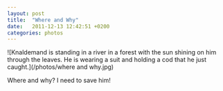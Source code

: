 ```yaml
---
layout: post
title:  "Where and Why"
date:   2011-12-13 12:42:51 +0200
categories: photos
---
```

![Knaldemand is standing in a river in a forest with the sun shining on him through the leaves. He is wearing a suit and holding a cod that he just caught.](/photos/where and why.jpg)

Where and why? I need to save him!
